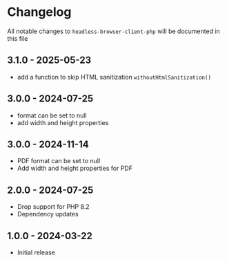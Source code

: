# Changelog

All notable changes to `headless-browser-client-php` will be documented in this file

## 3.1.0 - 2025-05-23
 - add a function to skip HTML sanitization `withoutHtmlSanitization()`

## 3.0.0 - 2024-07-25
 - format can be set to null
 - add width and height properties

## 3.0.0 - 2024-11-14
 - PDF format can be set to null
 - Add width and height properties for PDF

## 2.0.0 - 2024-07-25

- Drop support for PHP 8.2
- Dependency updates

## 1.0.0 - 2024-03-22

- Initial release
